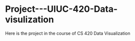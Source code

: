 # Project---UIUC-420-Data-visulization
Here is the project in the course of CS 420 Data Visualization
